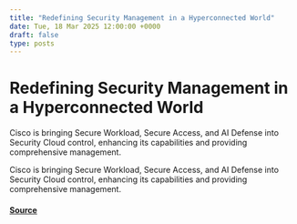 ```yaml
---
title: "Redefining Security Management in a Hyperconnected World"
date: Tue, 18 Mar 2025 12:00:00 +0000
draft: false
type: posts
---
```

# Redefining Security Management in a Hyperconnected World





Cisco is bringing Secure Workload, Secure Access, and AI Defense into Security Cloud control, enhancing its capabilities and providing comprehensive management.

Cisco is bringing Secure Workload, Secure Access, and AI Defense into Security Cloud control, enhancing its capabilities and providing comprehensive management.

#### [Source](https://blogs.cisco.com/security/redefining-security-management-in-a-hyperconnected-world)

